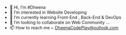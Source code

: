 - 👋 Hi, I’m #Dheena
- 👀 I’m interested in Website Developing
- 🌱 I’m currently learning Front-End , Back-End & DevOps
- 💞️ I’m looking to collaborate on Web Community ...
- 📫 How to reach me ~ DheenaCodePlay@outlook.com

<!---
Dheena-Code-Play/Dheena-Code-Play is a ✨ special ✨ repository because its `README.md` (this file) appears on your GitHub profile.
You can click the Preview link to take a look at your changes.
--->
